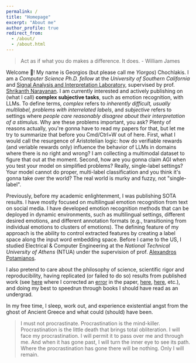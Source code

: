 ```yaml
---
permalink: /
title: "Homepage"
excerpt: "About me"
author_profile: true
redirect_from: 
  - /about/
  - /about.html
---
```


> Act as if what you do makes a difference. It does.
\- William James

Welcome 👋! My name is Georgios (but please call me *Yiorgos*) Chochlakis. I am a *Computer Science Ph.D. fellow* at the *University of Southern California* and [Signal Analysis and Interpretation Laboratory](https://sail.usc.edu/), supervised by prof. [Shrikanth Narayanan](https://sail.usc.edu/people/shri.php). I am currently interested and actively publishing on (what I call) **complex subjective tasks**, such as emotion recognition, with LLMs. To define terms, *complex* refers to *inherently difficult, usually multilabel, problems with interrelated labels*, and *subjective* refers to settings where *people care reasonably disagree about their interpretation of a stimulus*. Why are these problems important, you ask? Plenty of reasons actually, you're gonna have to read my papers for that, but let me try to summarize that before you Cmd/Ctrl+W out of here. First, what I would call the resurgence of Aristotelian logic: how do verifiable rewards (and veriable rewards only) influence the behavior of LLMs in domains where there is no right and wrong? I am collecting a multimodal dataset to figure that out at the moment. Second, how are you gonna claim AGI when you test your model on simplified problems? Really, single-label settings? Your model cannot do proper, multi-label classification and you think it's gonna take over the world? The real world is murky and fuzzy, not "single-label".

Previously, before my academic enlightenment, I was publishing SOTA results. I have mostly focused on multilingual emotion recognition from text on social media. I have developed emotion recognition methods that can be deployed in dynamic environments, such as multilingual settings, different desired emotions, and different annotation formats (e.g., transitioning from individual emotions to clusters of emotions). The defining feature of my approach is the ability to control extracted features by creating a label space along the input word embedding space. Before I came to the US, I studied Electrical & Computer Engineering at the *National Technical University of Athens* (NTUA) under the supervision of prof. [Alexandros Potamianos](https://slp-ntua.github.io/potam/).

I also pretend to care about the philosophy of science, scientific rigor and reproducibility, having replicated (or failed to do so) results from published work (see [here](https://github.com/gchochla/Deep-Representations-of-Visual-Descriptions) where I corrected an [error](https://github.com/gchochla/Deep-Representations-of-Visual-Descriptions/commit/bb5cfa3d27a7677bbbf16896a1917e9b5227596e) in the paper, [here](https://github.com/gchochla/capsules-utils), [here](https://github.com/gchochla/stackgan-pp), etc.), and doing my best to speedrun through books I should have read as an undergrad.

In my free time, I sleep, work out, and experience existential angst from the ghost of Ancient Greece and what could (should) have been.

> I must not procrastinate. Procrastination is the mind-killer. Procrastination is the little death that brings total obliteration. I will face my procrastination. I will permit it to pass over me and through me. And when it has gone past, I will turn the inner eye to see its path. Where the procrastination has gone there will be nothing. Only I will remain.
